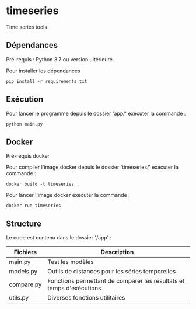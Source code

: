 # timeseries
Time series tools 

## Dépendances

Pré-requis : Python 3.7 ou version ultérieure.

Pour installer les dépendances

    pip install -r requirements.txt

## Exécution

Pour lancer le programme depuis le dossier 'app/' exécuter la commande :

    python main.py

## Docker

Pré-requis docker

Pour compiler l'image docker depuis le dossier 'timeseries/' exécuter la commande :

    docker build -t timeseries .

Pour lancer l'image docker exécuter la commande :

    docker run timeseries

## Structure
Le code est contenu dans le dossier '/app' :

|Fichiers|Description|
|--------|-----------|
|main.py|Test les modèles|
|models.py|Outils de distances pour les séries temporelles|
|compare.py|Fonctions permettant de comparer les résultats et temps d'exécutions|
|utils.py|Diverses fonctions utilitaires| 
